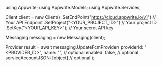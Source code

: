 using Appwrite;
using Appwrite.Models;
using Appwrite.Services;

Client client = new Client()
    .SetEndPoint("https://cloud.appwrite.io/v1") // Your API Endpoint
    .SetProject("<YOUR_PROJECT_ID>") // Your project ID
    .SetKey("<YOUR_API_KEY>"); // Your secret API key

Messaging messaging = new Messaging(client);

Provider result = await messaging.UpdateFcmProvider(
    providerId: "<PROVIDER_ID>",
    name: "<NAME>", // optional
    enabled: false, // optional
    serviceAccountJSON: [object] // optional
);